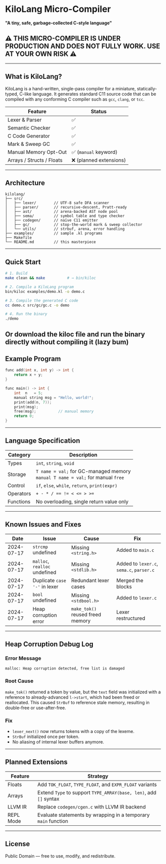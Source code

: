 # KiloLang Micro-Compiler

**"A tiny, safe, garbage-collected C-style language"**

## ⚠️ THIS MICRO-COMPILER IS UNDER PRODUCTION AND DOES NOT FULLY WORK. USE AT YOUR OWN RISK ⚠️

---

## What is KiloLang?

KiloLang is a hand-written, single-pass compiler for a miniature, statically-typed, C-like language. It generates standard C11 source code that can be compiled with any conforming C compiler such as `gcc`, `clang`, or `tcc`.

| Feature                   | Status                 |
| ------------------------- | ---------------------- |
| Lexer & Parser            | ✅                      |
| Semantic Checker          | ✅                      |
| C Code Generator          | ✅                      |
| Mark & Sweep GC           | ✅                      |
| Manual Memory Opt-Out     | ✅ (`manual` keyword)   |
| Arrays / Structs / Floats | ❌ (planned extensions) |

---

## Architecture

```
kilolang/
├── src/
│   ├── lexer/        // UTF-8 safe DFA scanner
│   ├── parser/       // recursive-descent, Pratt-ready
│   ├── ast/          // arena-backed AST node pool
│   ├── sema/         // symbol table and type checker
│   ├── codegen/      // naïve C11 emitter
│   ├── gc/           // stop-the-world mark & sweep collector
│   └── utils/        // strbuf, arena, error handling
├── examples/         // sample .kl programs
├── Makefile
└── README.md         // this masterpiece
```

---

## Quick Start

```bash
# 1. Build
make clean && make          # → bin/kiloc

# 2. Compile a KiloLang program
bin/kiloc examples/demo.kl -o demo.c

# 3. Compile the generated C code
cc demo.c src/gc/gc.c -o demo

# 4. Run the binary
./demo
```

Or download the kiloc file and run the binary directly without compiling it (lazy bum)
---

## Example Program

```c
func add(int x, int y) -> int {
    return x + y;
}

func main() -> int {
    int  n   = 5;
    manual string msg = "Hello, world!";
    print(add(n, 7));
    print(msg);
    free(msg);          // manual memory
    return 0;
}
```

---

## Language Specification

| Category  | Description                                                                       |
| --------- | --------------------------------------------------------------------------------- |
| Types     | `int`, `string`, `void`                                                           |
| Storage   | `T name = val;` for GC-managed memory<br>`manual T name = val;` for manual `free` |
| Control   | `if`, `else`, `while`, `return`, `print(expr)`                                    |
| Operators | `+ - * / == != < <= > >=`                                                         |
| Functions | No overloading, single return value only                                          |

---

## Known Issues and Fixes

| Date       | Issue                         | Cause                            | Fix                                      |
| ---------- | ----------------------------- | -------------------------------- | ---------------------------------------- |
| 2024-07-17 | `strcmp` undefined            | Missing `<string.h>`             | Added to `main.c`                        |
| 2024-07-17 | `malloc`, `realloc` undefined | Missing `<stdlib.h>`             | Added to `lexer.c`, `sema.c`, `parser.c` |
| 2024-07-17 | Duplicate `case '-'` in lexer | Redundant lexer cases            | Merged the blocks                        |
| 2024-07-17 | `bool` undefined              | Missing `<stdbool.h>`            | Added to `lexer.c`                       |
| 2024-07-17 | Heap corruption error         | `make_tok()` reused freed memory | Lexer restructured                       |

---

## Heap Corruption Debug Log

### Error Message

```
malloc: Heap corruption detected, free list is damaged
```

### Root Cause

`make_tok()` returned a token by value, but the `text` field was initialized with a reference to already-advanced `l->start`, which had been freed or reallocated. This caused `StrBuf` to reference stale memory, resulting in double-free or use-after-free.

### Fix

* `lexer_next()` now returns tokens with a copy of the lexeme.
* `StrBuf` initialized once per token.
* No aliasing of internal lexer buffers anymore.

---

## Planned Extensions

| Feature   | Strategy                                                          |
| --------- | ----------------------------------------------------------------- |
| Floats    | Add `TOK_FLOAT`, `TYPE_FLOAT`, and `EXPR_FLOAT` variants          |
| Arrays    | Extend `Type` to support `TYPE_ARRAY(base, len)`, add `[]` syntax |
| LLVM IR   | Replace `codegen/cgen.c` with LLVM IR backend                     |
| REPL Mode | Evaluate statements by wrapping in a temporary `main` function    |

---

## License

Public Domain — free to use, modify, and redistribute.